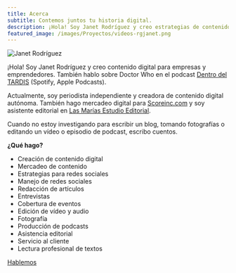 ```yaml
---
title: Acerca
subtitle: Contemos juntos tu historia digital.
description: ¡Hola! Soy Janet Rodríguez y creo estrategias de contenidos digitales y redes sociales para empresas y emprendedores.
featured_image: /images/Proyectos/videos-rgjanet.png
---
```


![Janet Rodríguez](https://www.rgjanet.com/images/rgjanet-4.png)

¡Hola! Soy Janet Rodríguez y creo contenido digital para empresas y emprendedores. También hablo sobre Doctor Who en el podcast [Dentro del TARDIS](http://www.anchor.com/dentrodeltardis) (Spotify, Apple Podcasts).

Actualmente, soy periodista independiente y creadora de contenido digital autónoma. También hago mercadeo digital para [Scoreinc.com](http://www.scoreinc.com) y soy asistente editorial en [Las Marías Estudio Editorial](http://www.lasmariaseditorial.com).

Cuando no estoy investigando para escribir un blog, tomando fotografías o editando un vídeo o episodio de podcast, escribo cuentos.

**¿Qué hago?**

* Creación de contenido digital
* Mercadeo de contenido
* Estrategias para redes sociales
* Manejo de redes sociales
* Redacción de artículos
* Entrevistas
* Cobertura de eventos
* Edición de vídeo y audio
* Fotografía
* Producción de podcasts
* Asistencia editorial
* Servicio al cliente
* Lectura profesional de textos

<a href="mailto:janet@rgjanet.com" class="button button--large">Hablemos</a>
